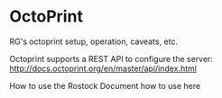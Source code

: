 # OctoPrint
RG's octoprint setup, operation, caveats, etc.

Octoprint supports a REST API to configure the server: http://docs.octoprint.org/en/master/api/index.html

How to use the Rostock
Document how to use here
